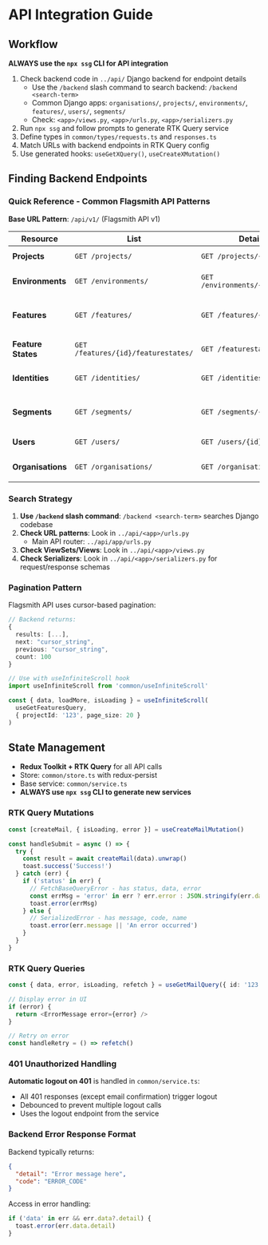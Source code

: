 # API Integration Guide

## Workflow

**ALWAYS use the `npx ssg` CLI for API integration**

1. Check backend code in `../api/` Django backend for endpoint details
   - Use the `/backend` slash command to search backend: `/backend <search-term>`
   - Common Django apps: `organisations/`, `projects/`, `environments/`, `features/`, `users/`, `segments/`
   - Check: `<app>/views.py`, `<app>/urls.py`, `<app>/serializers.py`
2. Run `npx ssg` and follow prompts to generate RTK Query service
3. Define types in `common/types/requests.ts` and `responses.ts`
4. Match URLs with backend endpoints in RTK Query config
5. Use generated hooks: `useGetXQuery()`, `useCreateXMutation()`

## Finding Backend Endpoints

### Quick Reference - Common Flagsmith API Patterns

**Base URL Pattern**: `/api/v1/` (Flagsmith API v1)

| Resource | List | Detail | Common Actions |
|----------|------|--------|----------------|
| **Projects** | `GET /projects/` | `GET /projects/{id}/` | `POST /projects/`, `PUT /projects/{id}/` |
| **Environments** | `GET /environments/` | `GET /environments/{api_key}/` | `POST /environments/`, `PUT /environments/{id}/` |
| **Features** | `GET /features/` | `GET /features/{id}/` | `POST /features/`, `PUT /features/{id}/`, `DELETE /features/{id}/` |
| **Feature States** | `GET /features/{id}/featurestates/` | `GET /featurestates/{id}/` | `POST /featurestates/`, `PUT /featurestates/{id}/` |
| **Identities** | `GET /identities/` | `GET /identities/{id}/` | `POST /identities/`, `DELETE /identities/{id}/` |
| **Segments** | `GET /segments/` | `GET /segments/{id}/` | `POST /segments/`, `PUT /segments/{id}/`, `DELETE /segments/{id}/` |
| **Users** | `GET /users/` | `GET /users/{id}/` | `POST /users/`, `PUT /users/{id}/` |
| **Organisations** | `GET /organisations/` | `GET /organisations/{id}/` | `POST /organisations/`, `PUT /organisations/{id}/` |

### Search Strategy

1. **Use `/backend` slash command**: `/backend <search-term>` searches Django codebase
2. **Check URL patterns**: Look in `../api/<app>/urls.py`
   - Main API router: `../api/app/urls.py`
3. **Check ViewSets/Views**: Look in `../api/<app>/views.py`
4. **Check Serializers**: Look in `../api/<app>/serializers.py` for request/response schemas

### Pagination Pattern

Flagsmith API uses cursor-based pagination:

```typescript
// Backend returns:
{
  results: [...],
  next: "cursor_string",
  previous: "cursor_string",
  count: 100
}

// Use with useInfiniteScroll hook
import useInfiniteScroll from 'common/useInfiniteScroll'

const { data, loadMore, isLoading } = useInfiniteScroll(
  useGetFeaturesQuery,
  { projectId: '123', page_size: 20 }
)
```

## State Management

- **Redux Toolkit + RTK Query** for all API calls
- Store: `common/store.ts` with redux-persist
- Base service: `common/service.ts`
- **ALWAYS use `npx ssg` CLI to generate new services**

### RTK Query Mutations

```typescript
const [createMail, { isLoading, error }] = useCreateMailMutation()

const handleSubmit = async () => {
  try {
    const result = await createMail(data).unwrap()
    toast.success('Success!')
  } catch (err) {
    if ('status' in err) {
      // FetchBaseQueryError - has status, data, error
      const errMsg = 'error' in err ? err.error : JSON.stringify(err.data)
      toast.error(errMsg)
    } else {
      // SerializedError - has message, code, name
      toast.error(err.message || 'An error occurred')
    }
  }
}
```

### RTK Query Queries

```typescript
const { data, error, isLoading, refetch } = useGetMailQuery({ id: '123' })

// Display error in UI
if (error) {
  return <ErrorMessage error={error} />
}

// Retry on error
const handleRetry = () => refetch()
```

### 401 Unauthorized Handling

**Automatic logout on 401** is handled in `common/service.ts`:
- All 401 responses (except email confirmation) trigger logout
- Debounced to prevent multiple logout calls
- Uses the logout endpoint from the service

### Backend Error Response Format

Backend typically returns:
```json
{
  "detail": "Error message here",
  "code": "ERROR_CODE"
}
```

Access in error handling:
```typescript
if ('data' in err && err.data?.detail) {
  toast.error(err.data.detail)
}
```
